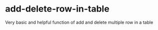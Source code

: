 # add-delete-row-in-table
Very basic and helpful function of add and delete multiple row in a table 
